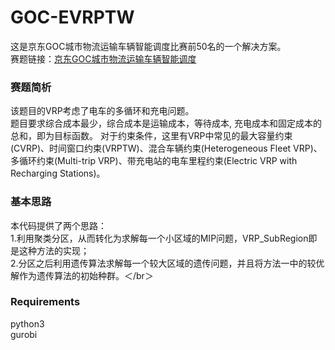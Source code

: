 # GOC-EVRPTW
这是京东GOC城市物流运输车辆智能调度比赛前50名的一个解决方案。  
赛题链接：[京东GOC城市物流运输车辆智能调度](https://jdata.jd.com/html/detail.html?id=5)

### 赛题简析  
该题目的VRP考虑了电车的多循环和充电问题。  
题目要求综合成本最少，综合成本是运输成本，等待成本, 充电成本和固定成本的总和，即为目标函数。 
对于约束条件，这里有VRP中常见的最大容量约束(CVRP)、时间窗口约束(VRPTW)、混合车辆约束(Heterogeneous Fleet VRP)、多循环约束(Multi-trip VRP)、带充电站的电车里程约束(Electric VRP with Recharging Stations)。

### 基本思路  
本代码提供了两个思路：  
1.利用聚类分区，从而转化为求解每一个小区域的MIP问题，VRP_SubRegion即是这种方法的实现；  
2.分区之后利用遗传算法求解每一个较大区域的遗传问题，并且将方法一中的较优解作为遗传算法的初始种群。＜/br＞

### Requirements  
python3  
gurobi

